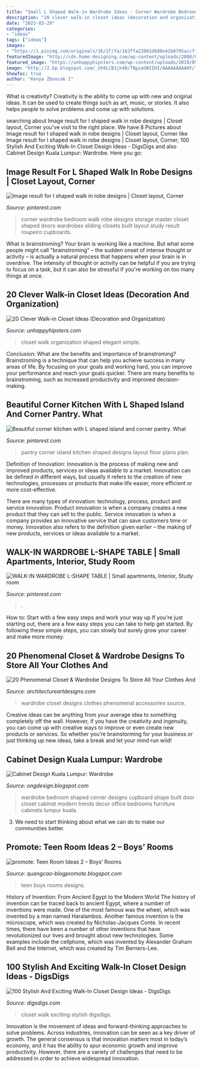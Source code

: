 ```yaml
---
title: "Small L Shaped Walk-in Wardrobe Ideas - Corner Wardrobe Bedroom Walk Robe Designs Storage Master Closet Shaped Doors Wardrobes Sliding Closets Built Layout Study Result Roupeiro Cupboards"
description: "20 clever walk-in closet ideas (decoration and organization)"
date: "2023-03-29"
categories:
- "ideas"
tags: ["ideas"]
images:
- "https://i.pinimg.com/originals/16/2f/fa/162ffa22081d680e42b8795accff55b6.jpg"
featuredImage: "http://cdn.home-designing.com/wp-content/uploads/2008/09/711.jpg"
featured_image: "https://unhappyhipsters.com/wp-content/uploads/2019/05/8.-Small-Walk-in-Closet.jpg"
image: "http://2.bp.blogspot.com/_Ut0LCB1jh40/TNpzaUWIIHI/AAAAAAAAAHY/fo6CzdPMezc/s1600/DSC02005.JPG"
ShowToc: true
author: "Kenya Zboncak I"
---
```



What is creativity?
Creativity is the ability to come up with new and original ideas. It can be used to create things such as art, music, or stories. It also helps people to solve problems and come up with solutions.

	

		
searching about Image result for l shaped walk in robe designs | Closet layout, Corner you've visit to the right place. We have 8 Pictures about Image result for l shaped walk in robe designs | Closet layout, Corner like Image result for l shaped walk in robe designs | Closet layout, Corner, 100 Stylish And Exciting Walk-In Closet Design Ideas - DigsDigs and also Cabinet Design Kuala Lumpur: Wardrobe. Here you go:
		
    
## Image Result For L Shaped Walk In Robe Designs | Closet Layout, Corner

<img loading=lazy src="https://i.pinimg.com/736x/61/21/73/612173845baaa29579b31b51f634b51d--walk-in-robe-designs-bedroom-corner.jpg" onerror="this.onerror=null;this.src='https://tse2.mm.bing.net/th?id=OIP.AT_uszjRQptmsC-NgUVuqQHaFj&amp;pid=15.1';" alt="Image result for l shaped walk in robe designs | Closet layout, Corner">

_Source: pinterest.com_

>corner wardrobe bedroom walk robe designs storage master closet shaped doors wardrobes sliding closets built layout study result roupeiro cupboards. 

	

What is brainstroming?
Your brain is working like a machine. But what some people might call "brainstroming" – the sudden onset of intense thought or activity – is actually a natural process that happens when your brain is in overdrive. The intensity of thought or activity can be helpful if you are trying to focus on a task, but it can also be stressful if you're working on too many things at once.

    
## 20 Clever Walk-in Closet Ideas (Decoration And Organization)

<img loading=lazy src="https://unhappyhipsters.com/wp-content/uploads/2019/05/8.-Small-Walk-in-Closet.jpg" onerror="this.onerror=null;this.src='https://tse2.mm.bing.net/th?id=OIP.Y0C6u4EMkismX8o7F1hBcgHaLH&amp;pid=15.1';" alt="20 Clever Walk-in Closet Ideas (Decoration and Organization)">

_Source: unhappyhipsters.com_

>closet walk organization shaped elegant simple. 

	

Conclusion: What are the benefits and importance of brainstroming?
Brainstroming is a technique that can help you achieve success in many areas of life. By focusing on your goals and working hard, you can improve your performance and reach your goals quicker. There are many benefits to brainstroming, such as increased productivity and improved decision-making.

    
## Beautiful Corner Kitchen With L Shaped Island And Corner Pantry. What

<img loading=lazy src="https://i.pinimg.com/736x/14/2a/3a/142a3a19aae4280305101892f04f243e--l-shaped-island-corner-pantry.jpg" onerror="this.onerror=null;this.src='https://tse3.mm.bing.net/th?id=OIP.MYHnYAQ8r_THxrZwdOVaVAHaLH&amp;pid=15.1';" alt="Beautiful corner kitchen with L shaped island and corner pantry. What">

_Source: pinterest.com_

>pantry corner island kitchen shaped designs layout floor plans plan. 

	

Definition of Innovation:
Innovation is the process of making new and improved products, services or ideas available to a market. Innovation can be defined in different ways, but usually it refers to the creation of new technologies, processes or products that make life easier, more efficient or more cost-effective.

There are many types of innovation: technology, process, product and service innovation. Product innovation is when a company creates a new product that they can sell to the public. Service innovation is when a company provides an innovative service that can save customers time or money. Innovation also refers to the definition given earlier – the making of new products, services or ideas available to a market.

    
## WALK-IN WARDROBE L-SHAPE TABLE | Small Apartments, Interior, Study Room

<img loading=lazy src="https://i.pinimg.com/originals/16/2f/fa/162ffa22081d680e42b8795accff55b6.jpg" onerror="this.onerror=null;this.src='https://tse3.mm.bing.net/th?id=OIP.f9rgUvenJE_eObDEI7VYMwHaE8&amp;pid=15.1';" alt="WALK-IN WARDROBE L-SHAPE TABLE | Small apartments, Interior, Study room">

_Source: pinterest.com_

>. 

	

How to: Start with a few easy steps and work your way up
If you're just starting out, there are a few easy steps you can take to help get started. By following these simple steps, you can slowly but surely grow your career and make more money.

    
## 20 Phenomenal Closet &amp; Wardrobe Designs To Store All Your Clothes And

<img loading=lazy src="https://www.architectureartdesigns.com/wp-content/uploads/2015/04/20-Phenomenal-Closet-Wardrobe-Designs-To-Store-All-Your-Clothes-And-Accessories-In-3-630x841.jpg" onerror="this.onerror=null;this.src='https://tse4.mm.bing.net/th?id=OIP.u8e4CZY7T2qQ9hmxQU908QHaJ4&amp;pid=15.1';" alt="20 Phenomenal Closet &amp; Wardrobe Designs To Store All Your Clothes And">

_Source: architectureartdesigns.com_

>wardrobe closet designs clothes phenomenal accessories source. 

	

Creative ideas can be anything from your average idea to something completely off the wall. However, if you have the creativity and ingenuity, you can come up with creative ways to improve or even create new products or services. So whether you’re brainstorming for your business or just thinking up new ideas, take a break and let your mind run wild!

    
## Cabinet Design Kuala Lumpur: Wardrobe

<img loading=lazy src="http://2.bp.blogspot.com/_Ut0LCB1jh40/TNpzaUWIIHI/AAAAAAAAAHY/fo6CzdPMezc/s1600/DSC02005.JPG" onerror="this.onerror=null;this.src='https://tse3.mm.bing.net/th?id=OIP.gl_2613UbOdXi3ktWMsfBAHaJ4&amp;pid=15.1';" alt="Cabinet Design Kuala Lumpur: Wardrobe">

_Source: ongdesign.blogspot.com_

>wardrobe bedroom shaped corner designs cupboard shape built door closet cabinet modern trends decor office bedrooms furniture cabinets lumpur kuala. 

	

3. We need to start thinking about what we can do to make our communities better.

    
## Promote: Teen Room Ideas 2 – Boys’ Rooms

<img loading=lazy src="http://cdn.home-designing.com/wp-content/uploads/2008/09/711.jpg" onerror="this.onerror=null;this.src='https://tse3.mm.bing.net/th?id=OIP.nL0aHUFkVQrBlRI8LW9kaAHaFc&amp;pid=15.1';" alt="promote: Teen Room Ideas 2 – Boys’ Rooms">

_Source: quangcao-blogpromote.blogspot.com_

>teen boys rooms designs. 

	

History of Invention: From Ancient Egypt to the Modern World
The history of invention can be traced back to ancient Egypt, where a number of inventions were made. One of the most famous was the wheel, which was invented by a man named Haralambos. Another famous invention is the microscope, which was created by Nicholas-Jacques Conte. In recent times, there have been a number of other inventions that have revolutionized our lives and brought about new technologies. Some examples include the cellphone, which was invented by Alexander Graham Bell and the Internet, which was created by Tim Berners-Lee.

    
## 100 Stylish And Exciting Walk-In Closet Design Ideas - DigsDigs

<img loading=lazy src="https://www.digsdigs.com/photos/2013/02/65-stylish-and-exciting-walk-in-closet-design-ideas.png" onerror="this.onerror=null;this.src='https://tse4.mm.bing.net/th?id=OIP.1sXZ_lP5zcNePgPJTo4YNwHaLH&amp;pid=15.1';" alt="100 Stylish And Exciting Walk-In Closet Design Ideas - DigsDigs">

_Source: digsdigs.com_

>closet walk exciting stylish digsdigs. 

	

Innovation is the movement of ideas and forward-thinking approaches to solve problems. Across industries, innovation can be seen as a key driver of growth. The general consensus is that innovation matters most in today’s economy, and it has the ability to spur economic growth and improve productivity. However, there are a variety of challenges that need to be addressed in order to achieve widespread innovation.

